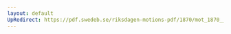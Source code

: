 ```yaml
---
layout: default
UpRedirect: https://pdf.swedeb.se/riksdagen-motions-pdf/1870/mot_1870__fk__00012/mot_1870__fk__00012_002.pdf
---
```

